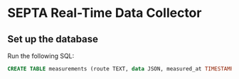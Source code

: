 SEPTA Real-Time Data Collector
==============================

Set up the database
-------------------

Run the following SQL:

```sql
CREATE TABLE measurements (route TEXT, data JSON, measured_at TIMESTAMP WITH TIME ZONE);
```